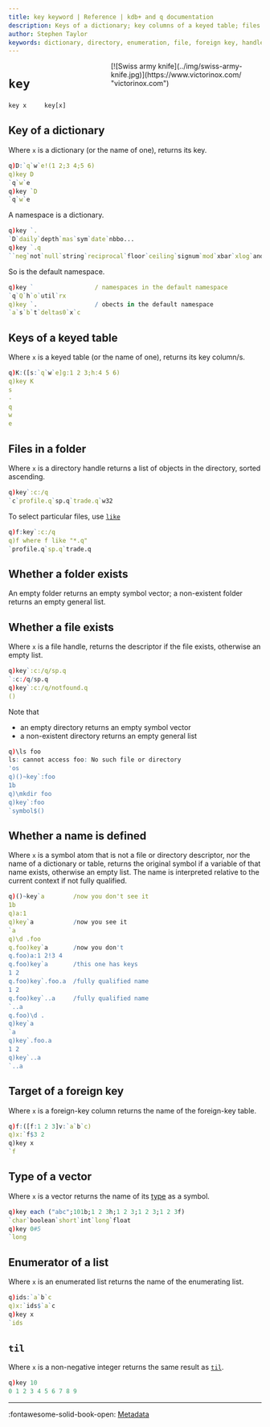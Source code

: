 ```yaml
---
title: key keyword | Reference | kdb+ and q documentation
description: Keys of a dictionary; key columns of a keyed table; files in a folder; whether a file or name exists; target of a foreign key, type of a vector; or the enumerator of a list.
author: Stephen Taylor
keywords: dictionary, directory, enumeration, file, foreign key, handle, kdb+, keyed table, q, symbol, til, vector
---
```


<div markdown="1" style="float: right; max-width: 300px">
[![Swiss army knife](../img/swiss-army-knife.jpg)](https://www.victorinox.com/ "victorinox.com")
</div>

# `key`




```txt
key x     key[x]
```



## Key of a dictionary

Where `x` is a dictionary (or the name of one), returns its key.

```q
q)D:`q`w`e!(1 2;3 4;5 6)
q)key D
`q`w`e
q)key `D
`q`w`e
```

A namespace is a dictionary.

```q
q)key `.
`D`daily`depth`mas`sym`date`nbbo...
q)key `.q
``neg`not`null`string`reciprocal`floor`ceiling`signum`mod`xbar`xlog`and`or`ea..
```

So is the default namespace.

```q
q)key `                 / namespaces in the default namespace
`q`Q`h`o`util`rx
q)key `.                / obects in the default namespace
`a`s`b`t`deltas0`x`c
```


## Keys of a keyed table

Where `x` is a keyed table (or the name of one), returns its key column/s.

```q
q)K:([s:`q`w`e]g:1 2 3;h:4 5 6)
q)key K
s
-
q
w
e
```


## Files in a folder

Where `x` is a directory handle returns a list of objects in the directory, sorted ascending.

```q
q)key`:c:/q
`c`profile.q`sp.q`trade.q`w32
```

To select particular files, use [`like`](like.md)

```q
q)f:key`:c:/q
q)f where f like "*.q"
`profile.q`sp.q`trade.q
```


## Whether a folder exists

An empty folder returns an empty symbol vector; a non-existent folder returns an empty general list. 


## Whether a file exists

Where `x` is a file handle, returns the descriptor if the file exists, otherwise an empty list.

```q
q)key`:c:/q/sp.q
`:c:/q/sp.q
q)key`:c:/q/notfound.q
()
```

Note that 

-   an empty directory returns an empty symbol vector
-   a non-existent directory returns an empty general list

```q
q)\ls foo
ls: cannot access foo: No such file or directory
'os
q)()~key`:foo
1b
q)\mkdir foo
q)key`:foo
`symbol$()
```


## Whether a name is defined

Where `x` is a symbol atom that is not a file or directory descriptor, nor the name of a dictionary or table, returns the original symbol if a variable of that name exists, otherwise an empty list. The name is interpreted relative to the current context if not fully qualified.

```q
q)()~key`a        /now you don't see it
1b
q)a:1
q)key`a           /now you see it
`a
q)\d .foo
q.foo)key`a       /now you don't
q.foo)a:1 2!3 4
q.foo)key`a       /this one has keys
1 2
q.foo)key`.foo.a  /fully qualified name
1 2
q.foo)key`..a     /fully qualified name
`..a
q.foo)\d .
q)key`a
`a
q)key`.foo.a
1 2
q)key`..a
`..a
```


## Target of a foreign key

Where `x` is a foreign-key column returns the name of the foreign-key table.

```q
q)f:([f:1 2 3]v:`a`b`c)
q)x:`f$3 2
q)key x
`f
```


## Type of a vector

Where `x` is a vector returns the name of its [type](../basics/datatypes.md) as a symbol.

```q
q)key each ("abc";101b;1 2 3h;1 2 3;1 2 3;1 2 3f)
`char`boolean`short`int`long`float
q)key 0#5
`long
```


## Enumerator of a list

Where `x` is an enumerated list returns the name of the enumerating list.

```q
q)ids:`a`b`c
q)x:`ids$`a`c
q)key x
`ids
```


## `til`

Where `x` is a non-negative integer returns the same result as [`til`](til.md).

```q
q)key 10
0 1 2 3 4 5 6 7 8 9
```

----

:fontawesome-solid-book-open:
[Metadata](../basics/metadata.md)

